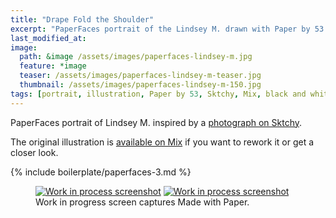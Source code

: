 ```yaml
---
title: "Drape Fold the Shoulder"
excerpt: "PaperFaces portrait of the Lindsey M. drawn with Paper by 53 on an iPad."
last_modified_at: 
image: 
  path: &image /assets/images/paperfaces-lindsey-m.jpg 
  feature: *image
  teaser: /assets/images/paperfaces-lindsey-m-teaser.jpg
  thumbnail: /assets/images/paperfaces-lindsey-m-150.jpg
tags: [portrait, illustration, Paper by 53, Sktchy, Mix, black and white]
---
```


PaperFaces portrait of Lindsey M. inspired by a [photograph on Sktchy](http://sktchy.com/Tnu9X).

The original illustration is [available on Mix](https://mix.fiftythree.com/11098-Michael-Rose/1726955) if you want to rework it or get a closer look.

{% include boilerplate/paperfaces-3.md %}

<figure class="half">
  <a href="{{ site.url }}/assets/images/paperfaces-lindsey-m-process-1-lg.jpg"><img src="{{ site.url }}/assets/images/paperfaces-lindsey-m-process-1-600.jpg" alt="Work in process screenshot"></a>
  <a href="{{ site.url }}/assets/images/paperfaces-lindsey-m-process-2-lg.jpg"><img src="{{ site.url }}/assets/images/paperfaces-lindsey-m-process-2-600.jpg" alt="Work in process screenshot"></a>
  <figcaption>Work in progress screen captures Made with Paper.</figcaption>
</figure>

